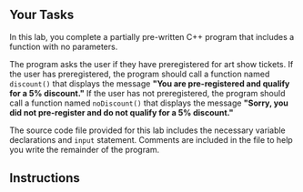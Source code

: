 ## Your Tasks

In this lab, you complete a partially pre-written C++ program that includes a function with no parameters.

The program asks the user if they have preregistered for art show tickets. If the user has preregistered, the program should call a function named `discount()` that displays the message **"You are pre-registered and qualify for a 5% discount."** If the user has not preregistered, the program should call a function named `noDiscount()` that displays the message **"Sorry, you did not pre-register and do not qualify for a 5% discount."**

The source code file provided for this lab includes the necessary variable declarations and `input` statement. Comments are included in the file to help you write the remainder of the program.

## Instructions

